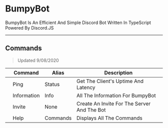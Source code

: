 # BumpyBot

BumpyBot Is An Efficient And Simple Discord Bot Written In TypeScript Powered By Discord.JS

---

## Commands

> Updated 9/08/2020

|     | Command     | Alias    | Description                                 |
| --- | ----------- | -------- | ------------------------------------------- |
|     | Ping        | Status   | Get The Client's Uptime And Latency         |
|     | Information | Info     | All The Information For BumpyBot            |
|     | Invite      | None     | Create An Invite For The Server And The Bot |
|     | Help        | Commands | Displays All The Commands                   |
